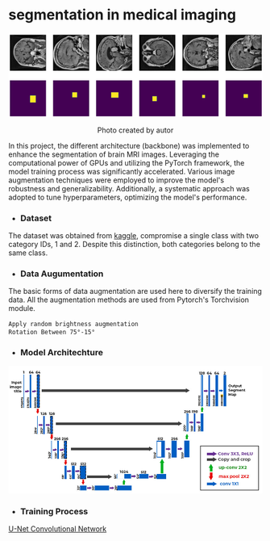 # segmentation in medical imaging

<div align="center">
    <img width="700" src="/Images/Grandtruth.png" alt="Material Bread logo">
    <p style="text-align: center;">Photo created by autor</p> 
</div>


In this project, the different architecture (backbone) was implemented to enhance the segmentation of brain MRI images. Leveraging the computational power of GPUs and utilizing the PyTorch framework, the model training process was significantly accelerated. Various image augmentation techniques were employed to improve the model's robustness and generalizability. Additionally, a systematic approach was adopted to tune hyperparameters, optimizing the model's performance.



* ### Dataset

The dataset was obtained from [kaggle](https://www.kaggle.com/datasets/pkdarabi/brain-tumor-image-dataset-semantic-segmentation), compromise a single class with two category IDs, 1 and 2. Despite this distinction, both categories belong to the same class.

* ### Data Augumentation

The basic forms of data augmentation are used here to diversify the training data. All the augmentation methods are used from Pytorch's Torchvision module.

    Apply random brightness augmentation
    Rotation Between 75°-15°

* ### Model Architechture

<p align="center">
    <img width="600" src="Images/U-Net_Architecture.png" alt="Material Bread logo">
</p>

* ### Training Process


[U-Net Convolutional Network](https://arxiv.org/pdf/1505.04597.pdf ) 

 



  




 

